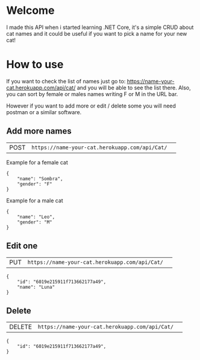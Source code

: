 # Welcome
I made this API when i started learning .NET Core, it's a simple CRUD about cat names and it could be useful if you want to pick a name for your new cat!


# How to use

If you want to check the list of names just go to: https://name-your-cat.herokuapp.com/api/cat/ and you will be able to see the list there. 
Also, you can sort by female or males names writing F or M in the URL bar.

However if you want to add more or edit / delete some you will need postman or a similar software.


## Add more names
|                |||
|----------------|-------------------------------|-
|POST|`https://name-your-cat.herokuapp.com/api/Cat/`        

Example for a female cat
    
	{
		"name": "Sombra",
		"gender": "F"
	}

Example for a male cat

	{
		"name": "Leo",
		"gender": "M"
	}


## Edit one

|                |||
|----------------|-------------------------------|-
|PUT|`https://name-your-cat.herokuapp.com/api/Cat/`        

	{
		"id": "6019e215911f713662177a49",
		"name": "Luna"
	}

## Delete

|                |||
|----------------|-------------------------------|-
|DELETE|`https://name-your-cat.herokuapp.com/api/Cat/`        

	{
		"id": "6019e215911f713662177a49",
	}
